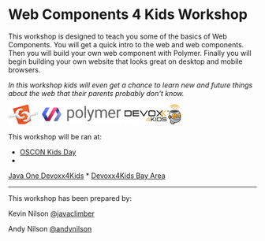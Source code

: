 # Web Components 4 Kids Workshop

This workshop is designed to teach you some of the basics of Web Components.  You will get a quick intro to the web and web components.  Then you will build your own web component with  Polymer.  Finally you will begin building your own website that looks great on desktop and mobile browsers.

*In this workshop kids will even get a chance to learn new and future things about the web that their parents probably don't know.*


![Web Components Logo](images/webcomponentslogo.png)
![Polymer Logo](images/polymerlogo.png)
![Devoxx4Kids Logo](images/devoxx4kidslogo.png)




This workshop will be ran at:

* [OSCON Kids Day](http://www.oscon.com/open-source-2015/public/schedule/detail/43598)
* 
[Java One Devoxx4Kids](https://www.oracle.com/javaone)
* 
[Devoxx4Kids Bay Area](http://www.meetup.com/Devoxx4Kids-BayArea/)


---


 This workshop has been prepared by:

Kevin Nilson [@javaclimber](https://twitter.com/javaclimber)

Andy Nilson [@andynilson](https://twitter.com/andy_nilson)

